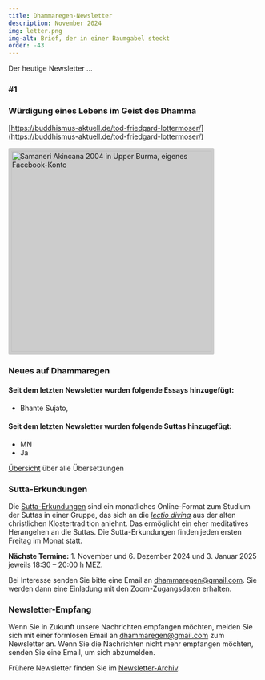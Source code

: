 ```yaml
---
title: Dhammaregen-Newsletter
description: November 2024
img: letter.png
img-alt: Brief, der in einer Baumgabel steckt
order: -43
---
```


Der heutige Newsletter …

### #1

### Würdigung eines Lebens im Geist des Dhamma

[https://buddhismus-aktuell.de/tod-friedgard-lottermoser/](https://buddhismus-aktuell.de/tod-friedgard-lottermoser/)

<img src="img/akincana500.png" title="Samaneri Akincana 2004 in Upper Burma, eigenes Facebook-Konto" alt="Samaneri Akincana 2004 in Upper Burma, eigenes Facebook-Konto" style="padding: 0.4em; border-radius: 0.2em; background: #cccccc; height: 400px;">

### Neues auf Dhammaregen

#### Seit dem letzten Newsletter wurden folgende Essays hinzugefügt:

- Bhante Sujato, 

#### Seit dem letzten Newsletter wurden folgende Suttas hinzugefügt:

- MN 
- Ja

[Übersicht](#/wiki/uebersetzung/uebersicht) über alle Übersetzungen

### Sutta-Erkundungen 

Die [Sutta-Erkundungen](#/wiki/erkundung) sind ein monatliches Online-Format zum Studium der Suttas in einer Gruppe, das sich an die [*lectio divina*](https://de.wikipedia.org/wiki/Lectio_divina) aus der alten christlichen Klostertradition anlehnt. Das ermöglicht ein eher meditatives Herangehen an die Suttas. Die Sutta-Erkundungen finden jeden ersten Freitag im Monat statt. 

**Nächste Termine:** 1. November und 6. Dezember 2024 und 3. Januar 2025 jeweils 18:30 – 20:00 h MEZ.

Bei Interesse senden Sie bitte eine Email an [dhammaregen@gmail.com](mailto:dhammaregen@gmail.com). Sie werden dann eine Einladung mit den Zoom-Zugangsdaten erhalten.

### Newsletter-Empfang

Wenn Sie in Zukunft unsere Nachrichten empfangen möchten, melden Sie sich mit einer formlosen Email an [dhammaregen@gmail.com](mailto:dhammaregen@gmail.com) zum Newsletter an. Wenn Sie die Nachrichten nicht mehr empfangen möchten, senden Sie eine Email, um sich abzumelden. 

Frühere Newsletter finden Sie im [Newsletter-Archiv](#/wiki/news/inhalt).
